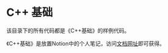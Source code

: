 # C++ 基础

该目录下的所有代码都是《C++基础》的样例代码。

《C++基础》是放置Notion中的个人笔记，访问[文档网址](https://www.notion.so/lordking/C-09397dd6b40247b7ad1e90170665d4ba)即可获得。